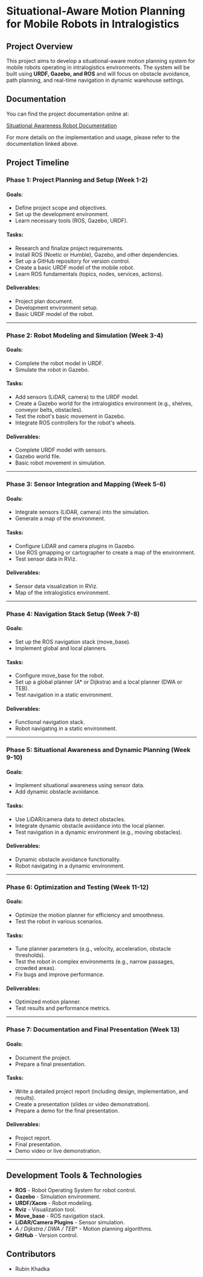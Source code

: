 # Situational-Aware Motion Planning for Mobile Robots in Intralogistics

## Project Overview
This project aims to develop a situational-aware motion planning system for mobile robots operating in intralogistics environments. The system will be built using **URDF, Gazebo, and ROS** and will focus on obstacle avoidance, path planning, and real-time navigation in dynamic warehouse settings.

## Documentation

You can find the project documentation online at: 

[Situational Awareness Robot Documentation](https://rubin-embedded.github.io/situational_aware_robot/)

For more details on the implementation and usage, please refer to the documentation linked above.

## Project Timeline

### **Phase 1: Project Planning and Setup (Week 1-2)**
#### Goals:
- Define project scope and objectives.
- Set up the development environment.
- Learn necessary tools (ROS, Gazebo, URDF).

#### Tasks:
- Research and finalize project requirements.
- Install ROS (Noetic or Humble), Gazebo, and other dependencies.
- Set up a GitHub repository for version control.
- Create a basic URDF model of the mobile robot.
- Learn ROS fundamentals (topics, nodes, services, actions).

#### Deliverables:
- Project plan document.
- Development environment setup.
- Basic URDF model of the robot.

---

### **Phase 2: Robot Modeling and Simulation (Week 3-4)**
#### Goals:
- Complete the robot model in URDF.
- Simulate the robot in Gazebo.

#### Tasks:
- Add sensors (LiDAR, camera) to the URDF model.
- Create a Gazebo world for the intralogistics environment (e.g., shelves, conveyor belts, obstacles).
- Test the robot's basic movement in Gazebo.
- Integrate ROS controllers for the robot's wheels.

#### Deliverables:
- Complete URDF model with sensors.
- Gazebo world file.
- Basic robot movement in simulation.

---

### **Phase 3: Sensor Integration and Mapping (Week 5-6)**
#### Goals:
- Integrate sensors (LiDAR, camera) into the simulation.
- Generate a map of the environment.

#### Tasks:
- Configure LiDAR and camera plugins in Gazebo.
- Use ROS gmapping or cartographer to create a map of the environment.
- Test sensor data in RViz.

#### Deliverables:
- Sensor data visualization in RViz.
- Map of the intralogistics environment.

---

### **Phase 4: Navigation Stack Setup (Week 7-8)**
#### Goals:
- Set up the ROS navigation stack (move_base).
- Implement global and local planners.

#### Tasks:
- Configure move_base for the robot.
- Set up a global planner (A* or Dijkstra) and a local planner (DWA or TEB).
- Test navigation in a static environment.

#### Deliverables:
- Functional navigation stack.
- Robot navigating in a static environment.

---

### **Phase 5: Situational Awareness and Dynamic Planning (Week 9-10)**
#### Goals:
- Implement situational awareness using sensor data.
- Add dynamic obstacle avoidance.

#### Tasks:
- Use LiDAR/camera data to detect obstacles.
- Integrate dynamic obstacle avoidance into the local planner.
- Test navigation in a dynamic environment (e.g., moving obstacles).

#### Deliverables:
- Dynamic obstacle avoidance functionality.
- Robot navigating in a dynamic environment.

---

### **Phase 6: Optimization and Testing (Week 11-12)**
#### Goals:
- Optimize the motion planner for efficiency and smoothness.
- Test the robot in various scenarios.

#### Tasks:
- Tune planner parameters (e.g., velocity, acceleration, obstacle thresholds).
- Test the robot in complex environments (e.g., narrow passages, crowded areas).
- Fix bugs and improve performance.

#### Deliverables:
- Optimized motion planner.
- Test results and performance metrics.

---

### **Phase 7: Documentation and Final Presentation (Week 13)**
#### Goals:
- Document the project.
- Prepare a final presentation.

#### Tasks:
- Write a detailed project report (including design, implementation, and results).
- Create a presentation (slides or video demonstration).
- Prepare a demo for the final presentation.

#### Deliverables:
- Project report.
- Final presentation.
- Demo video or live demonstration.

---

## **Development Tools & Technologies**
- **ROS** - Robot Operating System for robot control.
- **Gazebo** - Simulation environment.
- **URDF/Xacro** - Robot modeling.
- **Rviz** - Visualization tool.
- **Move_base** - ROS navigation stack.
- **LiDAR/Camera Plugins** - Sensor simulation.
- **A* / Dijkstra / DWA / TEB** - Motion planning algorithms.
- **GitHub** - Version control.

## **Contributors**
- Rubin Khadka

